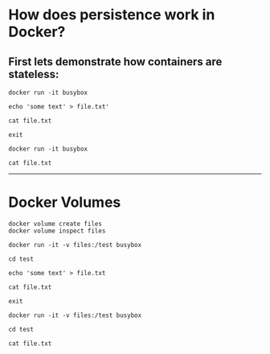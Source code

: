 # How does persistence work in Docker?

## First lets demonstrate how containers are stateless:

```
docker run -it busybox

echo 'some text' > file.txt'

cat file.txt

exit
```

```
docker run -it busybox

cat file.txt
```

---

# Docker Volumes

```
docker volume create files
docker volume inspect files
```

```
docker run -it -v files:/test busybox

cd test

echo 'some text' > file.txt

cat file.txt

exit
```

```
docker run -it -v files:/test busybox

cd test

cat file.txt
```